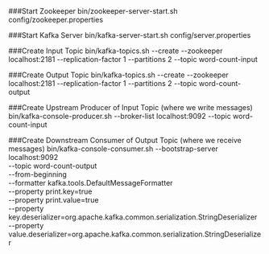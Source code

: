 ##

###Start Zookeeper
bin/zookeeper-server-start.sh config/zookeeper.properties

###Start Kafka Server
bin/kafka-server-start.sh config/server.properties

###Create Input Topic
bin/kafka-topics.sh --create --zookeeper localhost:2181 --replication-factor 1 --partitions 2 --topic word-count-input

###Create Output Topic
bin/kafka-topics.sh --create --zookeeper localhost:2181 --replication-factor 1 --partitions 2 --topic word-count-output

###Create Upstream Producer of Input Topic (where we write messages)
bin/kafka-console-producer.sh --broker-list localhost:9092 --topic word-count-input

###Create Downstream Consumer of Output Topic (where we receive messages)
bin/kafka-console-consumer.sh --bootstrap-server localhost:9092 \
    --topic word-count-output \
    --from-beginning \
    --formatter kafka.tools.DefaultMessageFormatter \
    --property print.key=true \
    --property print.value=true \
    --property key.deserializer=org.apache.kafka.common.serialization.StringDeserializer \
    --property value.deserializer=org.apache.kafka.common.serialization.StringDeserializer
